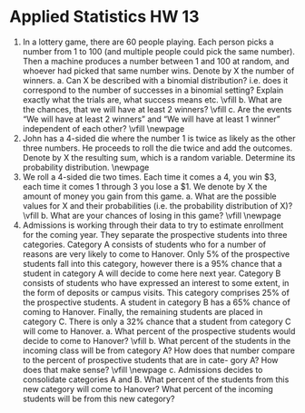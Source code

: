 # Applied Statistics HW 13

1. In a lottery game, there are 60 people playing. Each person picks a number from 1 to 100 (and multiple people could pick the same number). Then a machine produces a number between 1 and 100 at random, and whoever had picked that same number wins. Denote by X the number of winners.
    a. Can X be described with a binomial distribution? i.e. does it correspond to the number of successes in a binomial setting? Explain exactly what the trials are, what success means etc.
    \vfill
    b. What are the chances, that we will have at least 2 winners?
    \vfill
    c. Are the events “We will have at least 2 winners” and “We will have at least 1 winner” independent of each other?
    \vfill
    \newpage
2. John has a 4-sided die where the number 1 is twice as likely as the other three numbers. He proceeds to roll the die twice and add the outcomes. Denote by X the resulting sum, which is a random variable. Determine its probability distribution.
\newpage
3. We roll a 4-sided die two times. Each time it comes a 4, you win $3, each time it comes 1 through 3 you lose a $1. We denote by X the amount of money you gain from this game.
    a. What are the possible values for X and their probabilities (i.e. the probability distribution of X)?
    \vfill
    b. What are your chances of losing in this game?
    \vfill
    \newpage
4. Admissions is working through their data to try to estimate enrollment for the coming year. They separate the prospective students into three categories. Category A consists of students who for a number of reasons are very likely to come to Hanover. Only 5% of the prospective students fall into this category, however there is a 95% chance that a student in category A will decide to come here next year. Category B consists of students who have expressed an interest to some extent, in the form of deposits or campus visits. This category comprises 25% of the prospective students. A student in category B has a 65% chance of coming to Hanover. Finally, the remaining students are placed in category C. There is only a 32% chance that a student from category C will come to Hanover.
    a. What percent of the prospective students would decide to come to Hanover?
    \vfill
    b. What percent of the students in the incoming class will be from category A? How does that number compare to the percent of prospective students that are in cate- gory A? How does that make sense?
    \vfill
    \newpage
    c. Admissions decides to consolidate categories A and B. What percent of the students from this new category will come to Hanover? What percent of the incoming students will be from this new category?
